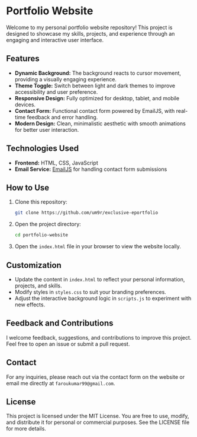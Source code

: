 # Portfolio Website

Welcome to my personal portfolio website repository! This project is designed to showcase my skills, projects, and experience through an engaging and interactive user interface.

## Features

- **Dynamic Background:** The background reacts to cursor movement, providing a visually engaging experience.
- **Theme Toggle:** Switch between light and dark themes to improve accessibility and user preference.
- **Responsive Design:** Fully optimized for desktop, tablet, and mobile devices.
- **Contact Form:** Functional contact form powered by EmailJS, with real-time feedback and error handling.
- **Modern Design:** Clean, minimalistic aesthetic with smooth animations for better user interaction.

## Technologies Used

- **Frontend:** HTML, CSS, JavaScript
- **Email Service:** [EmailJS](https://www.emailjs.com/) for handling contact form submissions

## How to Use

1. Clone this repository:
   ```bash
   git clone https://github.com/um9r/exclusive-eportfolio
   ```
2. Open the project directory:
   ```bash
   cd portfolio-website
   ```
3. Open the `index.html` file in your browser to view the website locally.

## Customization

- Update the content in `index.html` to reflect your personal information, projects, and skills.
- Modify styles in `styles.css` to suit your branding preferences.
- Adjust the interactive background logic in `scripts.js` to experiment with new effects.

## Feedback and Contributions

I welcome feedback, suggestions, and contributions to improve this project. Feel free to open an issue or submit a pull request.

## Contact

For any inquiries, please reach out via the contact form on the website or email me directly at `faroukumar99@gmail.com`.

## License

This project is licensed under the MIT License. You are free to use, modify, and distribute it for personal or commercial purposes. See the LICENSE file for more details.
